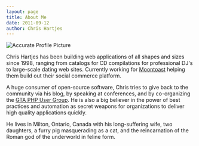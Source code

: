```yaml
---
layout: page
title: About Me
date: 2011-09-12
author: Chris Hartjes
---
```

![Accurate Profile Picture](http://www.littlehart.net/workz-for-me-u-must-b-dum.jpg)

Chris Hartjes has been building web applications of all shapes and sizes since
1998, ranging from catalogs for CD compilations for professional DJ's to
large-scale dating web sites. Currently working for [Moontoast](http://www.moontoast.com)
helping them build out their social commerce platform.

A huge consumer of open-source software, Chris tries to give back to the community
via his blog, by speaking at conferences, and by co-organizing the [GTA PHP User Group](http://meetup.gtaphp.org).
He is also a big believer in the power of best practices and automation as secret
weapons for organizations to deliver high quality applications quickly.

He lives in Milton, Ontario, Canada with his long-suffering wife, two daughters, a furry pig
masquerading as a cat, and the reincarnation of the Roman god of the underworld in feline form.
